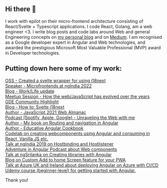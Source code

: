 ## Hi there 👋

<!-- <div align="center">
	<br>
	<a href="https://nishugoel.medium.com/" target="_blank">
		<img src="https://svgshare.com/i/N3q.svg" width="800" height="400">
	</a>
	<br>
</div>

<div>My name is Nishu Goel. -->
I work with epilot on their micro-frontend architecture consisting of React/Svelte + Typescript applications. I code React, Golang, am a web engineer <3. I write blog posts and code labs around Web and general Engineering concepts on <a href="https://unravelweb.dev/" target="_blank">my personal blog</a> and on <a href="https://nishugoel.medium.com/" target="_blank">Medium</a>. I am recognised as a Google developer expert in Angular and Web technologies, and awarded the prestigious Microsoft Most Valuable Professional (MVP) award in Developer technologies.
<!-- </div> -->

## Putting down here some of my work:

<a href="https://github.com/NishuGoel/svelte-i18next" target="_blank">OSS - Created a svelte wrapper for using i18next</a><br/>
<a href="https://www.ng-ind.com/#speakers" target="_blank">Speaker - Microfrontends at ngIndia 2022</a><br/>
<a href="https://medium.com/epilot/dabbling-with-epilot-dev-4165a58b13f1" target="_blank">Blog - Work/Life update</a><br/>
<a href="https://meetup.com/microsoft-reactor-bengaluru/events/285817329/" target="_blank">Meetup Session - How the web/JavaScript has evolved over the years</a><br/>
<a href="https://web.dev/gde-focus-nishu-goel/" target="_blank">GDE Community Highlight</a><br/>
<a href="https://dev.to/nishugoel/svelte-i18next-1108" target="_blank">Blog - How to: Svelte i18next</a><br/>
<a href="https://almanac.httparchive.org/en/2021/javascript" target="_blank">Author - JavaScript 2021 Web Almanac</a><br/>
<a href="https://open.spotify.com/episode/2C4KYDkRroA6Uc2QevdhLt" target="_blank">Podcast (Spotify, Apple, Google) - Unraveling the Web with me</a><br/>
<a href="http://amzn.to/2I39w2K" target="_blank">Author - My book on Routing and navigation in Angular</a><br/>
<a href="https://www.educative.io/courses/a-hands-on-guide-to-angular" target="_blank">Author - Educative Angular Cookbook</a><br/>
<a href="https://bit.ly/msdevcon-web" target="_blank">Codelab on creating webcomponents using Angular and consuming in React, Vanilla JS etc.</a><br/>
<a href="https://youtu.be/nRrbYGXE8xQ" target="_blank">Talk at ngIndia 2019 on Hostbinding and Hostlistener</a><br/>
<a href="http://ow.ly/jTKp50A4luh" target="_blank">Adventure in Angular Podcast about Web components</a><br/>
<a href="https://youtu.be/GG0idbhZUFU" target="_blank">Talk at ngSrilanka on Creating libraries with Angular</div><br/>
<a href="https://medium.com/@nishu0505/custom-a2hs-for-your-pwa-114d77d97fb0" target="_blank">Blog on Custom Add to home Screen feature for your PWA</a><br/>
<a href="https://bit.ly/2S1khY2" target="_blank">Talk at Azure UK and Ireland about deploying Angular on Azure with CI/CD</a><br/>
<a href="https://www.udemy.com/course/angular-for-beginners-l/" target="_blank">Udemy course (beginner-level) for getting started with Angular.</a><br/>


Thank you!

